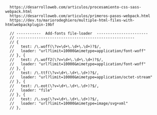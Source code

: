       https://desarrolloweb.com/articulos/procesamiento-css-sass-webpack.html
      https://desarrolloweb.com/articulos/primeros-pasos-webpack.html
      https://dev.to/mariorodeghiero/multiple-html-files-with-htmlwebpackplugin-19bf
      
      // -----------  Add-fonts file-loader  -----------------------
      // -----------------------------------------------------
      // {
      //   test: /\.woff(\?v=\d+\.\d+\.\d+)?$/,
      //   loader: "url?limit=10000&mimetype=application/font-woff"
      // }, {
      //   test: /\.woff2(\?v=\d+\.\d+\.\d+)?$/,
      //   loader: "url?limit=10000&mimetype=application/font-woff"
      // }, {
      //   test: /\.ttf(\?v=\d+\.\d+\.\d+)?$/,
      //   loader: "url?limit=10000&mimetype=application/octet-stream"
      // }, {
      //   test: /\.eot(\?v=\d+\.\d+\.\d+)?$/,
      //   loader: "file"
      // }, {
      //   test: /\.svg(\?v=\d+\.\d+\.\d+)?$/,
      //   loader: "url?limit=10000&mimetype=image/svg+xml"
      // },